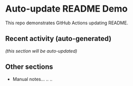 # Auto-update README Demo

This repo demonstrates GitHub Actions updating README.

## Recent activity (auto-generated)

<!-- AUTO-UPDATE-START -->
*(this section will be auto-updated)*
<!-- AUTO-UPDATE-END -->

## Other sections
- Manual notes...
..
..

